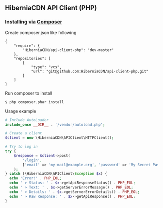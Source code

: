 ## HiberniaCDN API Client (PHP)

### Installing via [Composer](https://getcomposer.org)

Create composer.json like following
```
{
    "require": {
        "HiberniaCDN/api-client-php": "dev-master"
    },
    "repositories": [
        {
            "type": "vcs",
            "url": "git@github.com:HiberniaCDN/api-client-php.git"
        }
    ]
}
```
Run composer to install
```
$ php composer.phar install
```

Usage example

``` php
# Include AutoLoader
include_once __DIR__ . '/vendor/autoload.php';

# Create a client
$client = new \HiberniaCDN\APIClient\HTTPClient();

# Try to log in
try {
    $response = $client->post(
        '/login',
        ['email' => 'my-mail@example.org', 'password' => 'My Secret Password']
    );
} catch (\HiberniaCDN\APIClient\Exception $x) {
  echo 'Error!' . PHP_EOL;
  echo ' > Status: ' . $x->getApiResponseStatus() . PHP_EOL;
  echo ' > Text: ' . $x->getServerErrorMessage() . PHP_EOL;
  echo ' > Details: ' . $x->getServerErrorDetails() . PHP_EOL;
  echo ' > Raw Response: ' . $x->getApiResponse() . PHP_EOL;
}

```